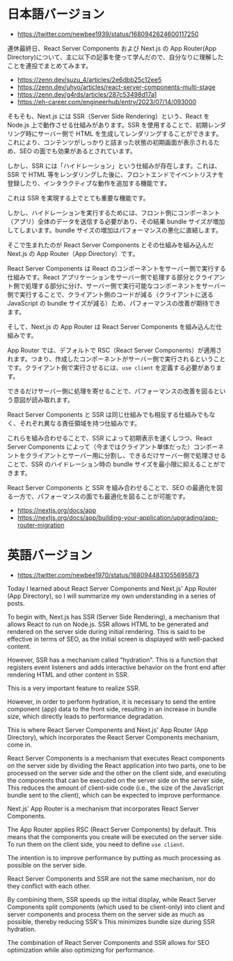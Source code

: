 # 日本語バージョン

- https://twitter.com/newbee1939/status/1680942624600117250

連休最終日、React Server Components および Next.js の App Router(App Directory)について、主に以下の記事を使って学んだので、自分なりに理解したことを連投でまとめてみます。

- https://zenn.dev/suzu_4/articles/2e6dbb25c12ee5
- https://zenn.dev/uhyo/articles/react-server-components-multi-stage
- https://zenn.dev/g4rds/articles/287c53498d17a1
- https://eh-career.com/engineerhub/entry/2023/07/14/093000

そもそも、Next.js には SSR（Server Side Rendering）という、React を Node.js 上で動作させる仕組みがあります。SSR を使用することで、初期レンダリング時にサーバー側で HTML を生成してレンダリングすることができます。これにより、コンテンツがしっかりと詰まった状態の初期画面が表示されるため、SEO の面でも効果があるとされています。

しかし、SSR には「ハイドレーション」という仕組みが存在します。これは、SSR で HTML 等をレンダリングした後に、フロントエンドでイベントリスナを登録したり、インタラクティブな動作を追加する機能です。

これは SSR を実現する上でとても重要な機能です。

しかし、ハイドレーションを実行するためには、フロント側にコンポーネント（アプリ）全体のデータを送信する必要があり、その結果 bundle サイズが増加してしまいます。bundle サイズの増加はパフォーマンスの悪化に直結します。

そこで生まれたのが React Server Components とその仕組みを組み込んだ Next.js の App Router（App Directory）です。

React Server Components は React のコンポーネントをサーバー側で実行する仕組みです。React アプリケーションをサーバー側で処理する部分とクライアント側で処理する部分に分け、サーバー側で実行可能なコンポーネントをサーバー側で実行することで、クライアント側のコードが減る（クライアントに送る JavaScript の bundle サイズが減る）ため、パフォーマンスの改善が期待できます。

そして、Next.js の App Router は React Server Components を組み込んだ仕組みです。

App Router では、デフォルトで RSC（React Server Components）が適用されます。つまり、作成したコンポーネントがサーバー側で実行されるということです。クライアント側で実行させるには、`use client` を定義する必要があります。

できるだけサーバー側に処理を寄せることで、パフォーマンスの改善を図るという意図が読み取れます。

React Server Components と SSR は同じ仕組みでも相反する仕組みでもなく、それぞれ異なる責任領域を持つ仕組みです。

これらを組み合わせることで、SSR によって初期表示を速くしつつ、React Server Components によって（今まではクライアント単体だった）コンポーネントをクライアントとサーバー用に分割し、できるだけサーバー側で処理させることで、SSR のハイドレーション時の bundle サイズを最小限に抑えることができます。

React Server Components と SSR を組み合わせることで、SEO の最適化を図る一方で、パフォーマンスの面でも最適化を図ることが可能です。

- https://nextjs.org/docs/app
- https://nextjs.org/docs/app/building-your-application/upgrading/app-router-migration

# 英語バージョン

- https://twitter.com/newbee1970/status/1680944831055695873

Today I learned about React Server Components and Next.js' App Router (App Directory), so I will summarize my own understanding in a series of posts.

To begin with, Next.js has SSR (Server Side Rendering), a mechanism that allows React to run on Node.js. SSR allows HTML to be generated and rendered on the server side during initial rendering. This is said to be effective in terms of SEO, as the initial screen is displayed with well-packed content.

However, SSR has a mechanism called "hydration". This is a function that registers event listeners and adds interactive behavior on the front end after rendering HTML and other content in SSR.

This is a very important feature to realize SSR.

However, in order to perform hydration, it is necessary to send the entire component (app) data to the front side, resulting in an increase in bundle size, which directly leads to performance degradation.

This is where React Server Components and Next.js' App Router (App Directory), which incorporates the React Server Components mechanism, come in.

React Server Components is a mechanism that executes React components on the server side by dividing the React application into two parts, one to be processed on the server side and the other on the client side, and executing the components that can be executed on the server side on the server side, This reduces the amount of client-side code (i.e., the size of the JavaScript bundle sent to the client), which can be expected to improve performance.

Next.js' App Router is a mechanism that incorporates React Server Components.

The App Router applies RSC (React Server Components) by default. This means that the components you create will be executed on the server side. To run them on the client side, you need to define `use client`.

The intention is to improve performance by putting as much processing as possible on the server side.

React Server Components and SSR are not the same mechanism, nor do they conflict with each other.

By combining them, SSR speeds up the initial display, while React Server Components split components (which used to be client-only) into client and server components and process them on the server side as much as possible, thereby reducing SSR's This minimizes bundle size during SSR hydration.

The combination of React Server Components and SSR allows for SEO optimization while also optimizing for performance.
